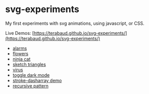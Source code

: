 # svg-experiments

My first experiments with svg animations, using javascript, or CSS.

Live Demos: [https://terabaud.github.io/svg-experiments/](https://terabaud.github.io/svg-experiments/)

* [alarms](alarms/)
* [flowers](flowers/)
* [ninja cat](ninja-cat/)
* [sketch triangles](sketch-triangles/)
* [virus](virus/)
* [toggle dark mode](darkmode/)
* [stroke-dasharray demo](stroke-dasharray/)
* [recursive pattern](recursive-pattern/)